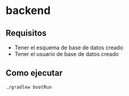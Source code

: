 # backend

## Requisitos
- Tener el esquema de base de datos creado
- Tener el usuario de base de datos creado


## Como ejecutar

`./gradlew bootRun`